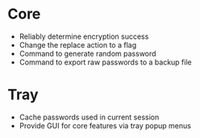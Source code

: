 Core
====
* Reliably determine encryption success
* Change the replace action to a flag
* Command to generate random password
* Command to export raw passwords to a backup file

Tray
====
* Cache passwords used in current session
* Provide GUI for core features via tray popup menus
